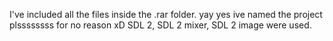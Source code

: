 I've included all the files inside the .rar folder.  yay
yes ive named the project plssssssss for no reason xD
SDL 2, SDL 2 mixer, SDL 2 image were used.
